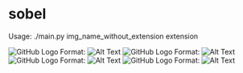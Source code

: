 # sobel

Usage: ./main.py img_name_without_extension extension

![GitHub Logo](www.github.com/vdelmas/sobel/images/ets.jpeg)
Format: ![Alt Text](url)
![GitHub Logo](www.github.com/vdelmas/sobel/images/ets_edges_x.jpeg)
Format: ![Alt Text](url)
![GitHub Logo](www.github.com/vdelmas/sobel/images/ets_edges_y.jpeg)
Format: ![Alt Text](url)
![GitHub Logo](www.github.com/vdelmas/sobel/images/ets_edges_xy.jpeg)
Format: ![Alt Text](url)
